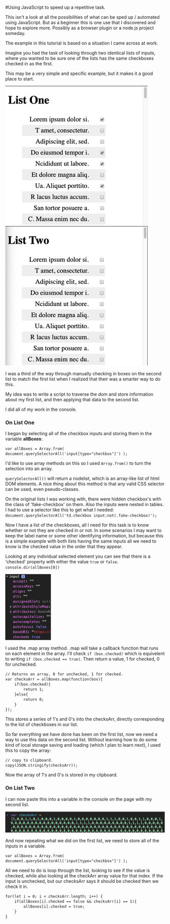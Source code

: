 #Using JavaScript to speed up a repetitive task.

This isn't a look at all the possibilities of what can be sped up / automated using JavaScript.
But as a beginner this is one use that I discovered and hope to explore more. Possibly as a browser plugin or a node.js project someday.

The example in this tutorial is based on a situation I came across at work.

Imagine you had the task of looking through two identical lists of inputs, where you wanted to be sure one of the lists has the same checkboxes checked in as the first.

This may be a very simple and specific example, but it makes it a good place to start.

![ List One ](img/list1.png "List One")    ![ List Two ](img/list2.png "List 2")

I was a third of the way through manually checking in boxes on the second list to match the first list when I realized that their was a smarter way to do this.

My idea was to write a script to traverse the dom and store information about my first list, and then applying that data to the second list. 

I did all of my work in the console.

### On List One

I began by selecting all of the checkbox inputs and storing them in the variable **allBoxes**:

    var allBoxes = Array.from( document.querySelectorAll('input[type="checkbox"]') );

I'd like to use array methods on this so I used `Array.from()` to turn the selection into an array.

`querySelectorAll()` will return a nodelist, which is an array-like list of html DOM elements. A nice thing about this method is that any valid CSS selector can be used, even pseudo-classes.

On the original lists I was working with, there were hidden checkbox's with the class of 'fake-checkbox' on them. Also the inputs were nested in tables. I had to use a selector like this to get what I needed: 
`document.querySelectorAll('td.checkbox input:not(.fake-checkbox)');`

Now I have a list of the checkboxes, all I need for this task is to know whether or not they are checked in or not.
In some scenarios I may want to keep the label name or some other identifying information, but because this is a simple example with both lists having the same inputs all we need to know is the checked value in the order that they appear.

Looking at any individual selected element you can see that there is a 'checked' property with either the value `true` or `false`.
`console.dir(allBoxes[0])`

![ Figure One ](img/fig1.png "Input properties")

I used the .map array method. .map will take a callback function that runs on each element in the array. 
 I'll check `if (box.checked)` which is equivelent to writing `if (box.checked == true)`. Then return a value, 1 for checked, 0 for unchecked.

    // Returns an array, 0 for unchecked, 1 for checked.
    var checksArr = allBoxes.map(function(box){
        if(box.checked){
            return 1;
        }else{
            return 0;
        }
    });

This stores a series of 1's and 0's into the checksArr, directly corresponding to the list of checkboxes in our list.

So far everything we have done has been on the first list, now we need a way to use this data on the second list. Without learning how to do some kind of local storage saving and loading (which I plan to learn next), I used this to copy the array:

    // copy to clipboard.
    copy(JSON.stringify(checksArr));

Now the array of 1's and 0's is stored in my clipboard.

### On List Two

I can now paste this into a variable in the console on the page with my second list.

![ Figure Two ](img/fig2.png "Paste data into variable")

And now repeating what we did on the first list, we need to store all of the inputs in a variable.

    var allBoxes = Array.from( document.querySelectorAll('input[type="checkbox"]') );

All we need to do is loop through the list, looking to see if the value is checked, while also looking at the checkArr array value for that index. 
If the input is unchecked, but our checksArr says it should be checked then we check it in.

    for(let i = 0; i < checksArr.length; i++) {
        if(allBoxes[i].checked == false && checksArr[i] == 1){
            allBoxes[i].checked = true;
        }
    }

